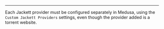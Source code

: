 --------------------
Each Jackett provider must be configured separately in Medusa, using the `Custom Jackett Providers` settings, even though the provider added is a torrent website.